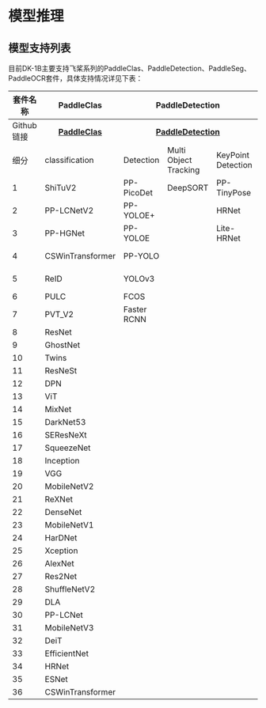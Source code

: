 # 模型推理

## 模型支持列表

目前DK-1B主要支持飞桨系列的PaddleClas、PaddleDetection、PaddleSeg、PaddleOCR套件，具体支持情况详见下表：

<table>
    <thead>
        <tr>
            <th>套件名称</th>
            <th>PaddleClas</th>
            <th colspan="3">PaddleDetection</th>
            <th colspan="2">PaddleSeg</th>
            <th colspan="2">PaddleOCR</th>
        </tr>
    </thead>
    <tbody>
        <tr>
            <td>Github链接</td>
            <th><a href="https://github.com/PaddlePaddle/PaddleClas">PaddleClas</a></th>
            <th colspan="3"><a href="https://github.com/PaddlePaddle/PaddleDetection">PaddleDetection</a></th>
            <th colspan="2"><a href="https://github.com/PaddlePaddle/PaddleSeg">PaddleSeg</a></th>
            <th colspan="2"><a href="https://github.com/PaddlePaddle/PaddleOCR">PaddleOCR</a></th>
        </tr>
        <tr>
            <td>细分</td>
            <td>classification</td>
            <td>Detection</td>
            <td>Multi Object Tracking</td>
            <td>KeyPoint Detection</td>
            <td>Semantic Segmentation</td>
            <td>Image Matting</td>
            <td>detection</td>
            <td>recognition</td>
        </tr>
        <tr>
            <td>1</td>
            <td>ShiTuV2</td>
            <td>PP-PicoDet</td>
            <td>DeepSORT</td>
            <td>PP-TinyPose</td>
            <td>Glore</td>
            <td>PP-Matting</td>
            <td>SAST</td>
            <td>SVTR</td>
        </tr>
        <tr>
            <td>2</td>
            <td>PP-LCNetV2</td>
            <td>PP-YOLOE+</td>
            <td></td>
            <td>HRNet</td>
            <td>LRASPP</td>
            <td>PP-HumanMatting</td>
            <td>ch-PP-OCRv3</td>
            <td>StarNet</td>
        </tr>
        <tr>
            <td>3</td>
            <td>PP-HGNet</td>
            <td>PP-YOLOE</td>
            <td></td>
            <td>Lite-HRNet</td>
            <td>DDRNet</td>
            <td>MODNet</td>
            <td>PSE</td>
            <td>Rosetta</td>
        </tr>
        <tr>
            <td>4</td>
            <td>CSWinTransformer</td>
            <td>PP-YOLO</td>
            <td></td>
            <td></td>
            <td>PP-LiteSeg</td>
            <td></td>
            <td>DB</td>
            <td>ch_PP-OCRv3</td>
        </tr>
        <tr>
            <td>5</td>
            <td>ReID</td>
            <td>YOLOv3</td>
            <td></td>
            <td></td>
            <td>DeepLabV3</td>
            <td></td>
            <td>EAST</td>
            <td>ch_PP-OCRv2</td>
        </tr>
        <tr>
            <td>6</td>
            <td>PULC</td>
            <td>FCOS</td>
            <td></td>
            <td></td>
            <td>DeepLabV3P</td>
            <td></td>
            <td></td>
            <td>RARE</td>
        </tr>
        <tr>
            <td>7</td>
            <td>PVT_V2</td>
            <td>Faster RCNN</td>
            <td></td>
            <td></td>
            <td>GCNet</td>
            <td></td>
            <td></td>
            <td>CRNN</td>
        </tr>
        <tr>
            <td>8</td>
            <td>ResNet</td>
            <td></td>
            <td></td>
            <td></td>
            <td>SFNet</td>
            <td></td>
            <td></td>
            <td>SRN</td>
        </tr>
        <tr>
            <td>9</td>
            <td>GhostNet</td>
            <td></td>
            <td></td>
            <td></td>
            <td>LaneSeg</td>
            <td></td>
            <td></td>
            <td></td>
        </tr>
        <tr>
            <td>10</td>
            <td>Twins</td>
            <td></td>
            <td></td>
            <td></td>
            <td>OCRNet</td>
            <td></td>
            <td></td>
            <td></td>
        </tr>
        <tr>
            <td>11</td>
            <td>ResNeSt</td>
            <td></td>
            <td></td>
            <td></td>
            <td>DecoupledSegNet</td>
            <td></td>
            <td></td>
            <td></td>
        </tr>
        <tr>
            <td>12</td>
            <td>DPN</td>
            <td></td>
            <td></td>
            <td></td>
            <td>PointRend</td>
            <td></td>
            <td></td>
            <td></td>
        </tr>
        <tr>
            <td>13</td>
            <td>ViT</td>
            <td></td>
            <td></td>
            <td></td>
            <td>EMANet</td>
            <td></td>
            <td></td>
            <td></td>
        </tr>
        <tr>
            <td>14</td>
            <td>MixNet</td>
            <td></td>
            <td></td>
            <td></td>
            <td>U-Net</td>
            <td></td>
            <td></td>
            <td></td>
        </tr>
        <tr>
            <td>15</td>
            <td>DarkNet53</td>
            <td></td>
            <td></td>
            <td></td>
            <td>ESPNetV1</td>
            <td></td>
            <td></td>
            <td></td>
        </tr>
        <tr>
            <td>16</td>
            <td>SEResNeXt</td>
            <td></td>
            <td></td>
            <td></td>
            <td>DANet</td>
            <td></td>
            <td></td>
            <td></td>
        </tr>
        <tr>
            <td>17</td>
            <td>SqueezeNet</td>
            <td></td>
            <td></td>
            <td></td>
            <td>SegFormer</td>
            <td></td>
            <td></td>
            <td></td>
        </tr>
        <tr>
            <td>18</td>
            <td>Inception</td>
            <td></td>
            <td></td>
            <td></td>
            <td>PFPNNet</td>
            <td></td>
            <td></td>
            <td></td>
        </tr>
        <tr>
            <td>19</td>
            <td>VGG</td>
            <td></td>
            <td></td>
            <td></td>
            <td>FCN</td>
            <td></td>
            <td></td>
            <td></td>
        </tr>
        <tr>
            <td>20</td>
            <td>MobileNetV2</td>
            <td></td>
            <td></td>
            <td></td>
            <td>BiSeNetV2</td>
            <td></td>
            <td></td>
            <td></td>
        </tr>
        <tr>
            <td>21</td>
            <td>ReXNet</td>
            <td></td>
            <td></td>
            <td></td>
            <td>ANN</td>
            <td></td>
            <td></td>
            <td></td>
        </tr>
        <tr>
            <td>22</td>
            <td>DenseNet</td>
            <td></td>
            <td></td>
            <td></td>
            <td>STDCSeg</td>
            <td></td>
            <td></td>
            <td></td>
        </tr>
        <tr>
            <td>23</td>
            <td>MobileNetV1</td>
            <td></td>
            <td></td>
            <td></td>
            <td>ENCNet</td>
            <td></td>
            <td></td>
            <td></td>
        </tr>
        <tr>
            <td>24</td>
            <td>HarDNet</td>
            <td></td>
            <td></td>
            <td></td>
            <td>HarDNet</td>
            <td></td>
            <td></td>
            <td></td>
        </tr>
        <tr>
            <td>25</td>
            <td>Xception</td>
            <td></td>
            <td></td>
            <td></td>
            <td>DNLNet</td>
            <td></td>
            <td></td>
            <td></td>
        </tr>
        <tr>
            <td>26</td>
            <td>AlexNet</td>
            <td></td>
            <td></td>
            <td></td>
            <td>HRNetW48Contrast</td>
            <td></td>
            <td></td>
            <td></td>
        </tr>
        <tr>
            <td>27</td>
            <td>Res2Net</td>
            <td></td>
            <td></td>
            <td></td>
            <td></td>
            <td></td>
            <td></td>
            <td></td>
        </tr>
        <tr>
            <td>28</td>
            <td>ShuffleNetV2</td>
            <td></td>
            <td></td>
            <td></td>
            <td></td>
            <td></td>
            <td></td>
            <td></td>
        </tr>
        <tr>
            <td>29</td>
            <td>DLA</td>
            <td></td>
            <td></td>
            <td></td>
            <td></td>
            <td></td>
            <td></td>
            <td></td>
        </tr>
        <tr>
            <td>30</td>
            <td>PP-LCNet</td>
            <td></td>
            <td></td>
            <td></td>
            <td></td>
            <td></td>
            <td></td>
            <td></td>
        </tr>
        <tr>
            <td>31</td>
            <td>MobileNetV3</td>
            <td></td>
            <td></td>
            <td></td>
            <td></td>
            <td></td>
            <td></td>
            <td></td>
        </tr>
        <tr>
            <td>32</td>
            <td>DeiT</td>
            <td></td>
            <td></td>
            <td></td>
            <td></td>
            <td></td>
            <td></td>
            <td></td>
        </tr>
        <tr>
            <td>33</td>
            <td>EfficientNet</td>
            <td></td>
            <td></td>
            <td></td>
            <td></td>
            <td></td>
            <td></td>
            <td></td>
        </tr>
        <tr>
            <td>34</td>
            <td>HRNet</td>
            <td></td>
            <td></td>
            <td></td>
            <td></td>
            <td></td>
            <td></td>
            <td></td>
        </tr>
        <tr>
            <td>35</td>
            <td>ESNet</td>
            <td></td>
            <td></td>
            <td></td>
            <td></td>
            <td></td>
            <td></td>
            <td></td>
        </tr>
        <tr>
            <td>36</td>
            <td>CSWinTransformer</td>
            <td></td>
            <td></td>
            <td></td>
            <td></td>
            <td></td>
            <td></td>
            <td></td>
        </tr>
    </tbody>
</table>